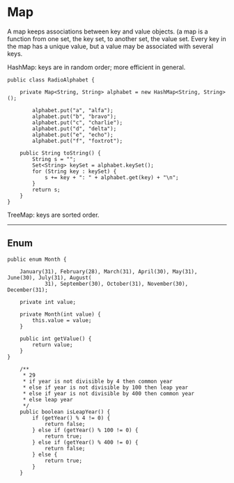 Map
=

A map keeps associations between key and value objects.
(a map is a function from one set, the key set, to another set, the value set. Every key in the map has a unique value, but a value may be associated with several keys.

HashMap: keys are in random order; more efficient in general.
``` 
public class RadioAlphabet {
    
    private Map<String, String> alphabet = new HashMap<String, String>();
    
        alphabet.put("a", "alfa");
        alphabet.put("b", "bravo");
        alphabet.put("c", "charlie");
        alphabet.put("d", "delta");
        alphabet.put("e", "echo");
        alphabet.put("f", "foxtrot");

    public String toString() {
        String s = "";
        Set<String> keySet = alphabet.keySet();
        for (String key : keySet) {
            s += key + ": " + alphabet.get(key) + "\n";
        }
        return s;
    }
}
```
TreeMap: keys are sorted order.

---

Enum 
-

```
public enum Month {

    January(31), February(28), March(31), April(30), May(31), June(30), July(31), August(
            31), September(30), October(31), November(30), December(31);
    
    private int value;
    
    private Month(int value) {
        this.value = value;
    }
    
    public int getValue() {
        return value;
    }
}
```

```
    /**
     * 29
     * if year is not divisible by 4 then common year
     * else if year is not divisible by 100 then leap year
     * else if year is not divisible by 400 then common year
     * else leap year
     */
    public boolean isLeapYear() {
        if (getYear() % 4 != 0) {
            return false;
        } else if (getYear() % 100 != 0) {
            return true;
        } else if (getYear() % 400 != 0) {
            return false;
        } else {
            return true;
        }
    }
```

